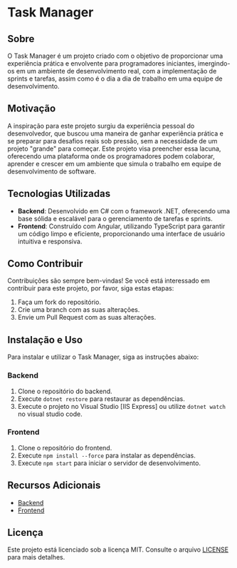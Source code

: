 # Task Manager

## Sobre

O Task Manager é um projeto criado com o objetivo de proporcionar uma experiência prática e envolvente para programadores iniciantes, imergindo-os em um ambiente de desenvolvimento real, com a implementação de sprints e tarefas, assim como é o dia a dia de trabalho em uma equipe de desenvolvimento.

## Motivação

A inspiração para este projeto surgiu da experiência pessoal do desenvolvedor, que buscou uma maneira de ganhar experiência prática e se preparar para desafios reais sob pressão, sem a necessidade de um projeto "grande" para começar. Este projeto visa preencher essa lacuna, oferecendo uma plataforma onde os programadores podem colaborar, aprender e crescer em um ambiente que simula o trabalho em equipe de desenvolvimento de software.

## Tecnologias Utilizadas

- **Backend**: Desenvolvido em C# com o framework .NET, oferecendo uma base sólida e escalável para o gerenciamento de tarefas e sprints.
- **Frontend**: Construído com Angular, utilizando TypeScript para garantir um código limpo e eficiente, proporcionando uma interface de usuário intuitiva e responsiva.

## Como Contribuir

Contribuições são sempre bem-vindas! Se você está interessado em contribuir para este projeto, por favor, siga estas etapas:

1. Faça um fork do repositório.
2. Crie uma branch com as suas alterações.
3. Envie um Pull Request com as suas alterações.

## Instalação e Uso

Para instalar e utilizar o Task Manager, siga as instruções abaixo:

### Backend

1. Clone o repositório do backend.
2. Execute `dotnet restore` para restaurar as dependências.
3. Execute o projeto no Visual Studio [IIS Express] ou utilize `dotnet watch` no visual studio code.

### Frontend

1. Clone o repositório do frontend.
2. Execute `npm install --force` para instalar as dependências.
3. Execute `npm start` para iniciar o servidor de desenvolvimento.

## Recursos Adicionais

- [Backend ](https://github.com/Task-Manager-Pro/Task-Manager-Csharp)
- [Frontend](https://github.com/Task-Manager-Pro/Task-Manager-Angular)

## Licença

Este projeto está licenciado sob a licença MIT. Consulte o arquivo [LICENSE](https://github.com/seu-usuario/task-manager/LICENSE) para mais detalhes.

